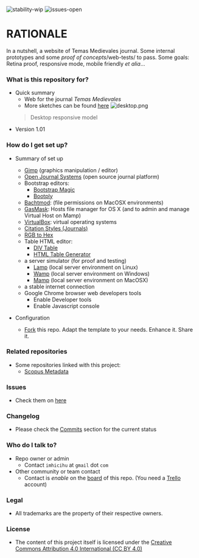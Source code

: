 ![stability-wip](https://bitbucket.org/repo/ekyaeEE/images/477405737-stability_work_in_progress.png)
![issues-open](https://bitbucket.org/repo/ekyaeEE/images/2944199103-issues_open.png)

# RATIONALE #

In a nutshell, a website of Temas Medievales journal. Some internal prototypes and some _proof of concepts_/web-tests/ to pass. Some goals: Retina proof, responsive mode, mobile friendly _et alia_...

### What is this repository for? ###

* Quick summary
    - Web for the journal _Temas Medievales_
    - More sketches can be found [here](https://bitbucket.org/imhicihu/temas-medievales-project/issues/5/rough-workflow-bocetos-p-gina-web>)
    ![desktop.png](https://bitbucket.org/repo/R9y9j6K/images/3731280796-desktop.png)
    > Desktop responsive model
* Version 1.01

### How do I get set up? ###

* Summary of set up
     - [Gimp](https://www.gimp.org/) (graphics manipulation / editor)
     - [Open Journal Systems](https://pkp.sfu.ca/ojs/) (open source journal platform)
     - Bootstrap editors:
          * [Bootstrap Magic](https://pikock.github.io/bootstrap-magic/)
          * [Bootply](https://www.bootply.com/)
     - [Bachtmod](http://www.lagentesoft.com/batchmod/): (file permissions on MacOSX environments)
     - [GasMask](https://github.com/2ndalpha/gasmask): Hosts file manager for OS X (and to admin and manage Virtual Host on Mamp)
     - [VirtualBox](http://virtualbox.org): virtual operating systems
     - [Citation Styles (Journals)](https://github.com/citation-style-language/journals)
     - [RGB to Hex](https://www.google.com.ar/search?q=rgb+to+hex&oq=rgb+to&aqs=chrome.0.0l2j69i57j0l3.2825j1j1&sourceid=chrome&ie=UTF-8)
     - Table HTML editor:
          * [DIV Table](https://divtable.com/generator/)
          * [HTML Table Generator](https://www.tablesgenerator.com/html_tables)
	- a server simulator (for proof and testing)
         - [Lamp](https://bitnami.com/stack/lamp/installer) (local server environment on Linux)
         - [Wamp](http://www.wampserver.com/en/) (local server environment on Windows)
         - [Mamp](https://www.mamp.info) (local server environment on MacOSX)
	- a stable internet connection
	- Google Chrome browser web developers tools
	     - Enable Developer tools
		 - Enable Javascript console

* Configuration
    - [Fork](https://confluence.atlassian.com/bitbucket/forking-a-repository-221449527.html) this repo. Adapt the template to your needs. Enhance it. Share it.

### Related repositories ###

* Some repositories linked with this project:
     - [Scopus Metadata](https://bitbucket.org/imhicihu/scopus-metadata/src/)

### Issues ###

* Check them on [here](https://bitbucket.org/imhicihu/temas-medievales-project/issues)

### Changelog ###

* Please check the [Commits](https://bitbucket.org/imhicihu/temas-medievales-project/commits/) section for the current status

### Who do I talk to? ###

* Repo owner or admin
    - Contact `imhicihu` at `gmail` dot `com`
* Other community or team contact
    - Contact is _enable_ on the [board](https://bitbucket.org/imhicihu/temas-medievales-project/addon/trello/trello-board) of this repo. (You need a [Trello](https://trello.com/) account)

### Legal ###

* All trademarks are the property of their respective owners.

### License ###

* The content of this project itself is licensed under the [Creative Commons Attribution 4.0 International (CC BY 4.0)](https://creativecommons.org/licenses/by/4.0/deed.en)